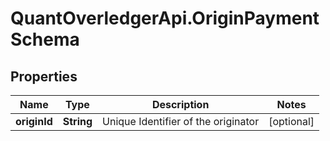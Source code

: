 # QuantOverledgerApi.OriginPaymentSchema

## Properties

Name | Type | Description | Notes
------------ | ------------- | ------------- | -------------
**originId** | **String** | Unique Identifier of the originator | [optional] 


